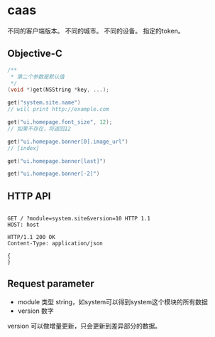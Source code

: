 # caas

不同的客户端版本。
不同的城市。
不同的设备。
指定的token。

## Objective-C

```Objective-C
/**
 * 第二个参数是默认值
 */
(void *)get(NSString *key, ...);

get("system.site.name")
// will print http://example.com

get("ui.homepage.font_size", 12);
// 如果不存在，将返回12

get("ui.homepage.banner[0].image_url")
// [index] 

get("ui.homepage.banner[last]") 

get("ui.homepage.banner[-2]") 
```

## HTTP API

```

GET / ?module=system.site&version=10 HTTP 1.1
HOST: host

HTTP/1.1 200 OK
Content-Type: application/json

{
}
```

## Request parameter

- module 类型 string，如system可以得到system这个模块的所有数据
- version 数字

version 可以做增量更新，只会更新到差异部分的数据。
